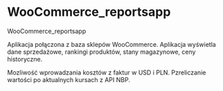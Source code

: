 # WooCommerce_reportsapp
WooCommerce_reportsapp

Aplikacja połączona z baza sklepów WooCommerce. 
Aplikacja wyświetla dane sprzedażowe, rankingi produktów, stany magazynowe, ceny historyczne.

Mozliwość wprowadzania kosztów z faktur w USD i PLN. Pzreliczanie wartości po aktualnych kursach z API NBP.

